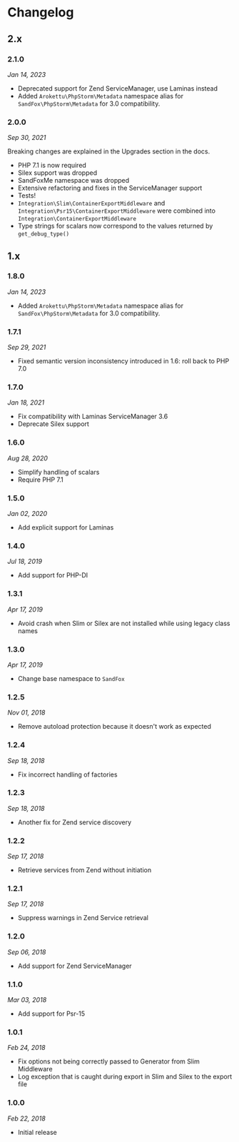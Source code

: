 # Changelog

## 2.x

### 2.1.0

*Jan 14, 2023*

* Deprecated support for Zend ServiceManager, use Laminas instead
* Added `Arokettu\PhpStorm\Metadata` namespace alias for `SandFox\PhpStorm\Metadata` for 3.0 compatibility.

### 2.0.0

*Sep 30, 2021*

Breaking changes are explained in the Upgrades section in the docs.

* PHP 7.1 is now required
* Silex support was dropped
* SandFoxMe namespace was dropped
* Extensive refactoring and fixes in the ServiceManager support
* Tests!
* ``Integration\Slim\ContainerExportMiddleware`` and
  ``Integration\Psr15\ContainerExportMiddleware`` were combined into
  ``Integration\ContainerExportMiddleware``
* Type strings for scalars now correspond to the values returned by ``get_debug_type()``

## 1.x

### 1.8.0

*Jan 14, 2023*

* Added `Arokettu\PhpStorm\Metadata` namespace alias for `SandFox\PhpStorm\Metadata` for 3.0 compatibility.

### 1.7.1

*Sep 29, 2021*

* Fixed semantic version inconsistency introduced in 1.6: roll back to PHP 7.0

### 1.7.0

*Jan 18, 2021*

* Fix compatibility with Laminas ServiceManager 3.6
* Deprecate Silex support

### 1.6.0

*Aug 28, 2020*

* Simplify handling of scalars
* Require PHP 7.1

### 1.5.0

*Jan 02, 2020*

* Add explicit support for Laminas

### 1.4.0

*Jul 18, 2019*

* Add support for PHP-DI

### 1.3.1

*Apr 17, 2019*

* Avoid crash when Slim or Silex are not installed while using legacy class names

### 1.3.0

*Apr 17, 2019*

* Change base namespace to `SandFox`

### 1.2.5

*Nov 01, 2018*

* Remove autoload protection because it doesn't work as expected

### 1.2.4

*Sep 18, 2018*

* Fix incorrect handling of factories

### 1.2.3

*Sep 18, 2018*

* Another fix for Zend service discovery

### 1.2.2

*Sep 17, 2018*

* Retrieve services from Zend without initiation

### 1.2.1

*Sep 17, 2018*

* Suppress warnings in Zend Service retrieval

### 1.2.0

*Sep 06, 2018*

* Add support for Zend ServiceManager

### 1.1.0

*Mar 03, 2018*

* Add support for Psr-15

### 1.0.1

*Feb 24, 2018*

* Fix options not being correctly passed to Generator from Slim Middleware
* Log exception that is caught during export in Slim and Silex to the export file

### 1.0.0

*Feb 22, 2018*

* Initial release
